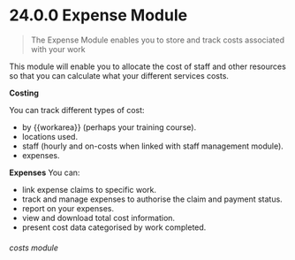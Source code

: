 # 24.0.0 Expense Module

> The Expense Module enables you to store and track costs associated with your work

This module will enable you to allocate the cost of staff and other resources so that you can calculate what your different services costs.

**Costing**

You can track different types of cost:
- by {{workarea}} (perhaps your training course).
- locations used.
- staff (hourly and on-costs when linked with staff management module).
- expenses.

**Expenses**
You can:
- link expense claims to specific work.
- track and manage expenses to authorise the claim and payment status.
- report on your expenses.
- view and download total cost information.
- present cost data categorised by work completed.


###### costs module

